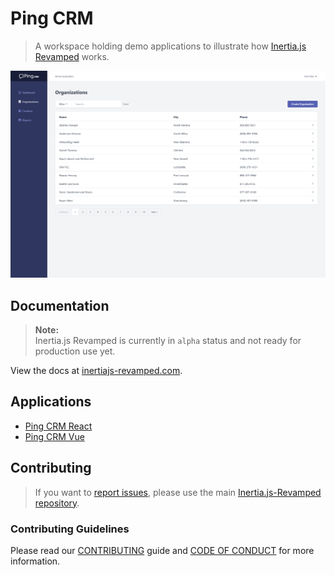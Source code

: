 # Ping CRM

> A workspace holding demo applications to illustrate how [Inertia.js Revamped](https://inertiajs-revamped.com/) works.

![Screenshot](https://raw.githubusercontent.com/inertiajs-revamped/pingcrm/main/.github/assets/pingcrm-screenshot.png)

## Documentation

> **Note:**  
> Inertia.js Revamped is currently in `alpha` status and not ready for production use yet.

View the docs at [inertiajs-revamped.com](https://inertiajs-revamped.com).

## Applications

- [Ping CRM React](https://github.com/inertiajs-revamped/pingcrm/blob/main/pingcrm-react)
- [Ping CRM Vue](https://github.com/inertiajs-revamped/pingcrm/blob/main/pingcrm-vue)

## Contributing

> If you want to [report issues](https://github.com/inertiajs-revamped/inertia/issues), please use the main [Inertia.js-Revamped repository](https://github.com/inertiajs-revamped/inertia).

### Contributing Guidelines

Please read our [CONTRIBUTING](https://github.com/inertiajs-revamped/inertia/blob/main/CONTRIBUTING.md) guide and [CODE OF CONDUCT](https://github.com/inertiajs-revamped/inertia/blob/main/CODE_OF_CONDUCT.md) for more information.
